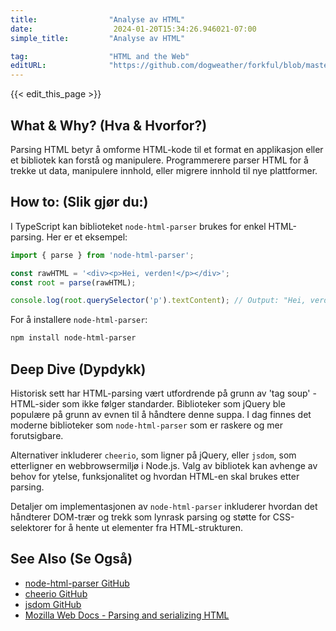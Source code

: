 ```yaml
---
title:                "Analyse av HTML"
date:                  2024-01-20T15:34:26.946021-07:00
simple_title:         "Analyse av HTML"

tag:                  "HTML and the Web"
editURL:              "https://github.com/dogweather/forkful/blob/master/content/no/typescript/parsing-html.md"
---
```


{{< edit_this_page >}}

## What & Why? (Hva & Hvorfor?)
Parsing HTML betyr å omforme HTML-kode til et format en applikasjon eller et bibliotek kan forstå og manipulere. Programmerere parser HTML for å trekke ut data, manipulere innhold, eller migrere innhold til nye plattformer.

## How to: (Slik gjør du:)
I TypeScript kan biblioteket `node-html-parser` brukes for enkel HTML-parsing. Her er et eksempel:

```typescript
import { parse } from 'node-html-parser';

const rawHTML = '<div><p>Hei, verden!</p></div>';
const root = parse(rawHTML);

console.log(root.querySelector('p').textContent); // Output: "Hei, verden!"
```

For å installere `node-html-parser`:

```bash
npm install node-html-parser
```

## Deep Dive (Dypdykk)
Historisk sett har HTML-parsing vært utfordrende på grunn av 'tag soup' - HTML-sider som ikke følger standarder. Biblioteker som jQuery ble populære på grunn av evnen til å håndtere denne suppa. I dag finnes det moderne biblioteker som `node-html-parser` som er raskere og mer forutsigbare.

Alternativer inkluderer `cheerio`, som ligner på jQuery, eller `jsdom`, som etterligner en webbrowsermiljø i Node.js. Valg av bibliotek kan avhenge av behov for ytelse, funksjonalitet og hvordan HTML-en skal brukes etter parsing.

Detaljer om implementasjonen av `node-html-parser` inkluderer hvordan det håndterer DOM-trær og trekk som lynrask parsing og støtte for CSS-selektorer for å hente ut elementer fra HTML-strukturen.

## See Also (Se Også)
- [node-html-parser GitHub](https://github.com/taoqf/node-html-parser)
- [cheerio GitHub](https://github.com/cheeriojs/cheerio)
- [jsdom GitHub](https://github.com/jsdom/jsdom)
- [Mozilla Web Docs - Parsing and serializing HTML](https://developer.mozilla.org/en-US/docs/Web/API/DOMParser)
